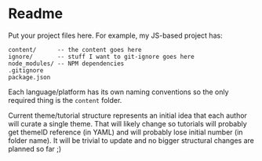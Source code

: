 # Readme

Put your project files here. For example, my JS-based project has:

```
content/      -- the content goes here
ignore/       -- stuff I want to git-ignore goes here
node_modules/ -- NPM dependencies
.gitignore
package.json
```

Each language/platform has its own naming conventions so the only required thing is the `content` folder.

Current theme/tutorial structure represents an initial idea that each author will curate a single theme.
That will likely change so tutorials will probably get themeID reference (in YAML) and will probably
lose initial number (in folder name). It will be trivial to update and no bigger structural changes
are planned so far ;)
